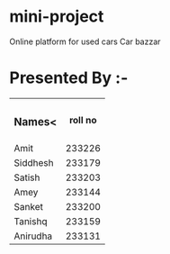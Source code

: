 # mini-project
Online platform for used cars
Car bazzar
<h1>Presented By :-</h1>

<table>
<tr>
  <th><h3>Names<</th>
 <th>roll no</h3></th>

 </tr>
 <tr>

  <td>Amit</td>

 <td>233226</td>

 </tr>
  <tr>

  <td>Siddhesh</td>

 <td>233179</td>

 </tr>
  <tr>

  <td>Satish</td>

 <td>233203</td>

 </tr>
  
  <tr>

  <td>Amey</td>

 <td>233144</td>

 </tr>
  <tr>

  <td>Sanket</td>

 <td>233200</td>

 </tr>
  <tr>

  <td>Tanishq</td>

 <td>233159</td>

 </tr>
  <tr>

  <td>Anirudha</td>

 <td>233131</td>

 </tr>
</table>



